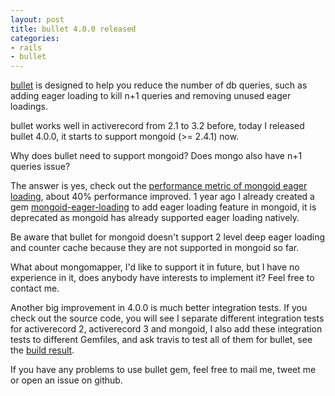 ```yaml
---
layout: post
title: bullet 4.0.0 released
categories:
- rails
- bullet
---
```

[bullet][1] is designed to help you reduce the number of db queries, such as
adding eager loading to kill n+1 queries and removing unused eager
loadings.

bullet works well in activerecord from 2.1 to 3.2 before, today I
released bullet 4.0.0, it starts to support mongoid (>= 2.4.1) now.

Why does bullet need to support mongoid?
Does mongo also have n+1 queries issue?

The answer is yes, check out the [performance metric of mongoid eager
loading][2], about 40% performance improved. 1 year ago I already
created a gem [mongoid-eager-loading][3] to add eager loading feature
in mongoid, it is deprecated as mongoid has already supported eager
loading natively.

Be aware that bullet for mongoid doesn't support 2 level deep eager
loading and counter cache because they are not supported in mongoid so
far.

What about mongomapper, I'd like to support it in future, but I have no
experience in it, does anybody have interests to implement it? Feel free
to contact me.

Another big improvement in 4.0.0 is much better integration tests. If
you check out the source code, you will see I separate different
integration tests for activerecord 2, activerecord 3 and mongoid, I also
add these integration tests to different Gemfiles, and ask travis to
test all of them for bullet, see the [build result][4].

If you have any problems to use bullet gem, feel free to mail me, tweet
me or open an issue on github.

[1]: https://github.com/flyerhzm/bullet
[2]: http://mongoid.org/performance.html
[3]: https://github.com/flyerhzm/mongoid-eager-loading
[4]: http://travis-ci.org/#!/flyerhzm/bullet/builds/1283580
